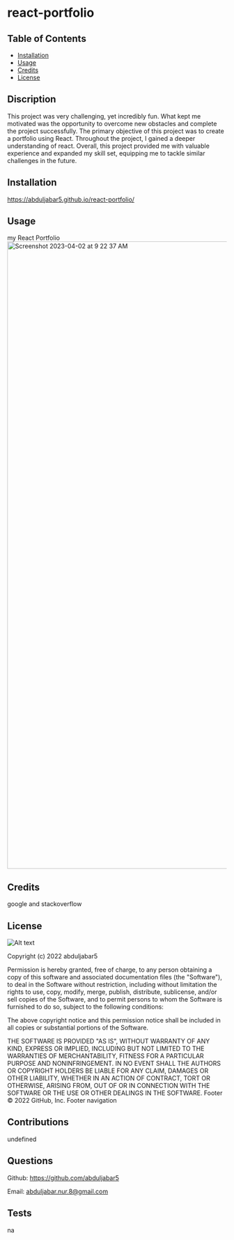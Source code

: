 # react-portfolio

## Table of Contents

- [Installation](#Installation)
- [Usage](#Usage)
- [Credits](#Credits)
- [License](#License)

## Discription
This project was very challenging, yet incredibly fun. What kept me motivated was the opportunity to overcome new obstacles and complete the project successfully. The primary objective of this project was to create a portfolio using React. Throughout the project, I gained a deeper understanding of react. Overall, this project provided me with valuable experience and expanded my skill set, equipping me to tackle similar challenges in the future.

## Installation

https://abduljabar5.github.io/react-portfolio/

## Usage

my React Portfolio
<img width="1440" alt="Screenshot 2023-04-02 at 9 22 37 AM" src="https://user-images.githubusercontent.com/115905200/229358913-68799dda-0a87-4ea7-8df2-ec0f25c34e69.png">

## Credits
google and stackoverflow

## License

![Alt text](https://img.shields.io/github/license/abduljabar5/react-portfolio)

Copyright (c) 2022 abduljabar5

Permission is hereby granted, free of charge, to any person obtaining a copy
of this software and associated documentation files (the "Software"), to deal
in the Software without restriction, including without limitation the rights
to use, copy, modify, merge, publish, distribute, sublicense, and/or sell
copies of the Software, and to permit persons to whom the Software is
furnished to do so, subject to the following conditions:

The above copyright notice and this permission notice shall be included in all
copies or substantial portions of the Software.

THE SOFTWARE IS PROVIDED "AS IS", WITHOUT WARRANTY OF ANY KIND, EXPRESS OR
IMPLIED, INCLUDING BUT NOT LIMITED TO THE WARRANTIES OF MERCHANTABILITY,
FITNESS FOR A PARTICULAR PURPOSE AND NONINFRINGEMENT. IN NO EVENT SHALL THE
AUTHORS OR COPYRIGHT HOLDERS BE LIABLE FOR ANY CLAIM, DAMAGES OR OTHER
LIABILITY, WHETHER IN AN ACTION OF CONTRACT, TORT OR OTHERWISE, ARISING FROM,
OUT OF OR IN CONNECTION WITH THE SOFTWARE OR THE USE OR OTHER DEALINGS IN THE
SOFTWARE.
Footer
© 2022 GitHub, Inc.
Footer navigation

## Contributions

undefined

## Questions

Github: https://github.com/abduljabar5

Email: abduljabar.nur.8@gmail.com

## Tests

na

